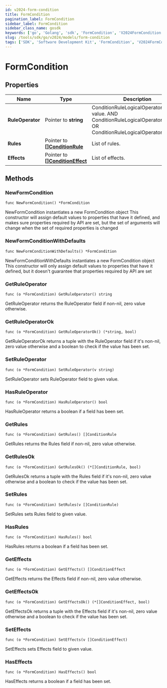 ```yaml
---
id: v2024-form-condition
title: FormCondition
pagination_label: FormCondition
sidebar_label: FormCondition
sidebar_class_name: gosdk
keywords: ['go', 'Golang', 'sdk', 'FormCondition', 'V2024FormCondition']
slug: /tools/sdk/go/v2024/models/form-condition
tags: ['SDK', 'Software Development Kit', 'FormCondition', 'V2024FormCondition']
---
```


# FormCondition

## Properties

| Name | Type | Description | Notes |
| --- | --- | --- | --- |
| **RuleOperator** | Pointer to **string** | ConditionRuleLogicalOperatorType value. AND ConditionRuleLogicalOperatorTypeAnd OR ConditionRuleLogicalOperatorTypeOr | [optional] |
| **Rules** | Pointer to [**[]ConditionRule**](condition-rule) | List of rules. | [optional] |
| **Effects** | Pointer to [**[]ConditionEffect**](condition-effect) | List of effects. | [optional] |

## Methods

### NewFormCondition

`func NewFormCondition() *FormCondition`

NewFormCondition instantiates a new FormCondition object This constructor will assign default values to properties that have it defined, and makes sure properties required by API are set, but the set of arguments will change when the set of required properties is changed

### NewFormConditionWithDefaults

`func NewFormConditionWithDefaults() *FormCondition`

NewFormConditionWithDefaults instantiates a new FormCondition object This constructor will only assign default values to properties that have it defined, but it doesn't guarantee that properties required by API are set

### GetRuleOperator

`func (o *FormCondition) GetRuleOperator() string`

GetRuleOperator returns the RuleOperator field if non-nil, zero value otherwise.

### GetRuleOperatorOk

`func (o *FormCondition) GetRuleOperatorOk() (*string, bool)`

GetRuleOperatorOk returns a tuple with the RuleOperator field if it's non-nil, zero value otherwise and a boolean to check if the value has been set.

### SetRuleOperator

`func (o *FormCondition) SetRuleOperator(v string)`

SetRuleOperator sets RuleOperator field to given value.

### HasRuleOperator

`func (o *FormCondition) HasRuleOperator() bool`

HasRuleOperator returns a boolean if a field has been set.

### GetRules

`func (o *FormCondition) GetRules() []ConditionRule`

GetRules returns the Rules field if non-nil, zero value otherwise.

### GetRulesOk

`func (o *FormCondition) GetRulesOk() (*[]ConditionRule, bool)`

GetRulesOk returns a tuple with the Rules field if it's non-nil, zero value otherwise and a boolean to check if the value has been set.

### SetRules

`func (o *FormCondition) SetRules(v []ConditionRule)`

SetRules sets Rules field to given value.

### HasRules

`func (o *FormCondition) HasRules() bool`

HasRules returns a boolean if a field has been set.

### GetEffects

`func (o *FormCondition) GetEffects() []ConditionEffect`

GetEffects returns the Effects field if non-nil, zero value otherwise.

### GetEffectsOk

`func (o *FormCondition) GetEffectsOk() (*[]ConditionEffect, bool)`

GetEffectsOk returns a tuple with the Effects field if it's non-nil, zero value otherwise and a boolean to check if the value has been set.

### SetEffects

`func (o *FormCondition) SetEffects(v []ConditionEffect)`

SetEffects sets Effects field to given value.

### HasEffects

`func (o *FormCondition) HasEffects() bool`

HasEffects returns a boolean if a field has been set.
